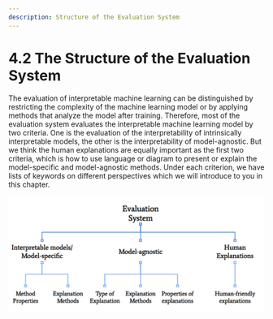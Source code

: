 ```yaml
---
description: Structure of the Evaluation System
---
```


# 4.2 The Structure of the Evaluation System

The evaluation of interpretable machine learning can be distinguished by restricting the complexity of the machine learning model or by applying methods that analyze the model after training. Therefore, most of the evaluation system evaluates the interpretable machine learning model by two criteria. One is the evaluation of the interpretability of intrinsically interpretable models, the other is the interpretability of model-agnostic. But we think the human explanations are equally important as the first two criteria, which is how to use language or diagram to present or explain the model-specific and model-agnostic methods. Under each criterion, we have lists of keywords on different perspectives which we will introduce to you in this chapter.

![Sructure of the Evaluation System](../../.gitbook/assets/image%20%285%29.png)


